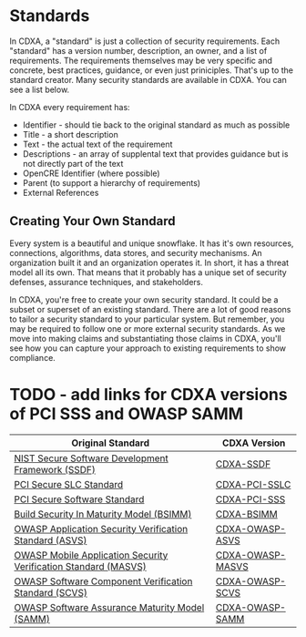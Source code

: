 # Standards
In CDXA, a "standard" is just a collection of security requirements. Each "standard" has a version number, description, an owner, and a list of requirements. The requirements themselves may be very specific and concrete, best practices, guidance, or even just priniciples. That's up to the standard creator. Many security standards are available in CDXA. You can see a list below.

In CDXA every requirement has:
* Identifier - should tie back to the original standard as much as possible
* Title - a short description
* Text - the actual text of the requirement
* Descriptions - an array of supplental text that provides guidance but is not directly part of the text
* OpenCRE Identifier (where possible)
* Parent (to support a hierarchy of requirements)
* External References

## Creating Your Own Standard
Every system is a beautiful and unique snowflake. It has it's own resources, connections, algorithms, data stores, and security mechanisms. An organization built it and an organization operates it. In short, it has a threat model all its own.  That means that it probably has a unique set of security defenses, assurance techniques, and stakeholders.

In CDXA, you're free to create your own security standard. It could be a subset or superset of an existing standard. There are a lot of good reasons to tailor a security standard to your particular system. But remember, you may be required to follow one or more external security standards.  As we move into making claims and substantiating those claims in CDXA, you'll see how you can capture your approach to existing requirements to show compliance.

# TODO - add links for CDXA versions of PCI SSS and OWASP SAMM
| Original Standard | CDXA Version |
| --- | --- |
| [NIST Secure Software Development Framework (SSDF)](https://nvlpubs.nist.gov/nistpubs/SpecialPublications/NIST.SP.800-218.pdf) | [CDXA-SSDF](https://github.com/CycloneDX/official-3rd-party-standards/blob/main/standards/NIST/SSDF/nist_secure-software-development-framework_1.1.cdx.json) |
| [PCI Secure SLC Standard](https://docs-prv.pcisecuritystandards.org/Software%20Security/Standard/PCI-Secure-SLC-Standard-v1_1.pdf) | [CDXA-PCI-SSLC](https://github.com/CycloneDX/official-3rd-party-standards/blob/main/standards/PCI_Security_Standards_Council/Secure_SLC/pcissc-secure-slc-1.1.cdx.json) |
| [PCI Secure Software Standard](https://docs-prv.pcisecuritystandards.org/Software%20Security/Standard/PCI-Secure-Software-Standard-v1_2_1.pdf) | [CDXA-PCI-SSS](http://link.com) |
| [Build Security In Maturity Model (BSIMM)](https://www.synopsys.com/software-integrity/resources/analyst-reports/bsimm.html) | [CDXA-BSIMM](https://github.com/CycloneDX/official-3rd-party-standards/blob/main/standards/BSIMM/bsimm-v13.cdx.json) |
| [OWASP Application Security Verification Standard (ASVS)](https://github.com/OWASP/ASVS/raw/v4.0.3/4.0/OWASP%20Application%20Security%20Verification%20Standard%204.0.3-en.pdf) | [CDXA-OWASP-ASVS](https://github.com/CycloneDX/official-3rd-party-standards/blob/main/standards/OWASP/ASVS/asvs-4.0.3.cdx.json) |
| [OWASP Mobile Application Security Verification Standard (MASVS)](https://github.com/OWASP/owasp-masvs/releases/latest/download/OWASP_MASVS.pdf) | [CDXA-OWASP-MASVS](https://github.com/CycloneDX/official-3rd-party-standards/blob/main/standards/OWASP/MASVS/masvs-2.0.0.cdx.json) |
| [OWASP Software Component Verification Standard (SCVS)](https://scvs.owasp.org/scvs/) | [CDXA-OWASP-SCVS](scvs-1.0.0.cdx.json) |
| [OWASP Software Assurance Maturity Model (SAMM)](https://drive.google.com/file/d/1cI3Qzfrly_X89z7StLWI5p_Jfqs0-OZv/view?usp=sharing) | [CDXA-OWASP-SAMM](http://link.com) |


<div style="page-break-after: always; visibility: hidden">
\newpage
</div>